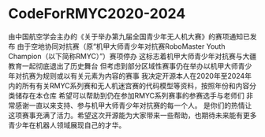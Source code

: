 # CodeForRMYC2020-2024
由中国航空学会主办的《关于举办第九届全国青少年无人机大赛》的赛项通知已发布
由于空地协同对抗赛（原“机甲大师青少年对抗赛RoboMaster Youth Champion（以下简称RMYC）”）赛项停办
这标志着机甲大师青少年对抗赛与大疆教育一起彻底退出了历史舞台
但考虑到部分区域性赛事仍在举办以机甲大师青少年对抗赛为规则或以有关元素为内容的赛事
我决定开源本人在2020年至2024年内的所有有关RMYC系列赛和无人机迷宫赛的代码模型等资料，按照年份和内容分类储存在本仓库
希望可以帮助到仍在参加RMYC系列赛事的参赛选手与老师们 
非常感谢一直以来支持、参与机甲大师青少年对抗赛的每一个人。
是你们的热情让这项赛事充满了活力。希望这次开源能为大家带来一些帮助，也期待未来能有更多青少年在机器人领域展现自己的才华。
